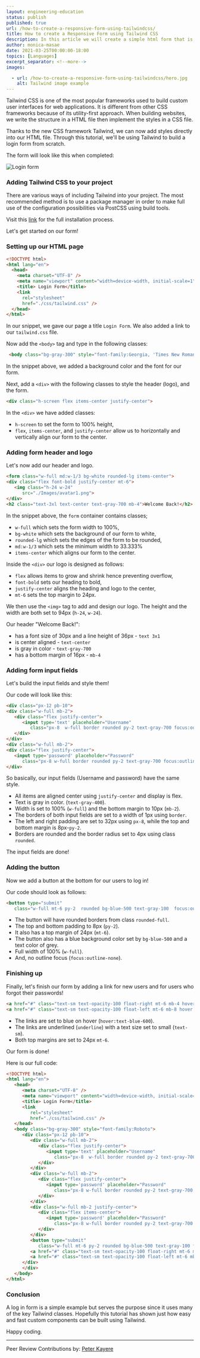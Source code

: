 ```yaml
---
layout: engineering-education
status: publish
published: true
url: /how-to-create-a-responsive-form-using-tailwindcss/
title: How to create a Responsive Form using Tailwind CSS
description: In this article we will create a simple html form that is styled by tailwind css. Tailwind css is a new css framework that focusses on a utility first approach.
author: monica-masae
date: 2021-03-25T00:00:00-18:00
topics: [Languages]
excerpt_separator: <!--more-->
images:

  - url: /how-to-create-a-responsive-form-using-tailwindcss/hero.jpg
    alt: Tailwind image example
---
```

Tailwind CSS is one of the most popular frameworks used to build custom user interfaces for web applications. It is different from other CSS frameworks because of its utility-first approach. When building websites, we write the structure in a HTML file then implement the styles in a CSS file. 
<!--more-->
Thanks to the new CSS framework Tailwind, we can now add styles directly into our HTML file. Through this tutorial, we'll be using Tailwind to build a login form from scratch. 

The form will look like this when completed:

![Login form](/how-to-create-a-responsive-form-using-tailwindcss/form.png)

### Adding Tailwind CSS to your project
There are various ways of including Tailwind into your project. The most recommended method is to use a package manager in order to make full use of the configuration possibilities via PostCSS using build tools.

Visit this [link](https://github.com/section-engineering-education/engineering-education/blob/master/articles/introduction-to-tailwind-css/index.md) for the full installation process.

Let's get started on our form!

### Setting up our HTML page
```html
<!DOCTYPE html>
<html lang="en">
  <head>
    <meta charset="UTF-8" />
    <meta name="viewport" content="width=device-width, initial-scale=1">
    <title> Login Form</title>
    <link 
      rel="stylesheet" 
      href="./css/tailwind.css" />    
  </head>
</html>
```

In our snippet, we gave our page a title `Login Form`. We also added a link to our `tailwind.css` file.

Now add the `<body>` tag and type in the following classes:
```html
 <body class="bg-gray-300" style="font-family:Georgia, 'Times New Roman', Times, serif;">
```

In the snippet above, we added a background color and the font for our form.

Next, add a `<div>` with the following classes to style the header (logo), and the form.

```html
<div class="h-screen flex items-center justify-center">
```

In the `<div>` we have added classes:
- `h-screen` to set the form to 100% height,
- `flex`, `items-center`, and `justify-center` allow us to horizontally and vertically align our form to the center.

### Adding form header and logo  
Let's now add our header and logo.

```html
<form class="w-full md:w-1/3 bg-white rounded-lg items-center">
<div class="flex font-bold justify-center mt-6">
   <img class="h-24 w-24"
      src="./Images/avatar1.png">
</div>
<h2 class="text-3xl text-center text-gray-700 mb-4">Welcome Back!</h2>
```

In the snippet above, the `form` container contains classes;
- `w-full` which sets the form width to 100%,
- `bg-white` which sets the background of our form to white,
- `rounded-lg` which sets the edges of the form to be rounded,
- `md:w-1/3` which sets the minimum width to 33.333%
- `items-center` which aligns our form to the center.
  
Inside the `<div>` our logo is designed as follows:
- `flex` allows items to grow and shrink hence preventing overflow,
- `font-bold` sets our heading to bold,
- `justify-center` aligns the heading and logo to the center,
- `mt-6` sets the top margin to 24px.
  
We then use the `<img>` tag to add and design our logo. The height and the width are both set to 94px (`h-24`, `w-24`).

Our header "Welcome Back!": 
- has a font size of 30px and a line height of 36px - `text 3x1`
- is center aligned - `text-center`
- is gray in color - `text-gray-700`
- has a bottom margin of 16px - `mb-4`

### Adding form input fields
Let's build the input fields and style them!

Our code will look like this:

```html
<div class="px-12 pb-10">
<div class="w-full mb-2">
   <div class="flex justify-center">
      <input type='text' placeholder="Username"
         class="px-8  w-full border rounded py-2 text-gray-700 focus:outline-none items-center" />
   </div>
</div>
<div class="w-full mb-2">
<div class="flex justify-center">   
   <input type='password' placeholder="Password"
      class="px-8 w-full border rounded py-2 text-gray-700 focus:outline-none" />
</div>
```            

So basically, our input fields (Username and password) have the same style.
 - All items are aligned center using `justify-center` and display is flex.   
 - Text is gray in color. (`text-gray-400`).
 - Width is set to 100% (`w-full`) and the bottom margin to 10px (`mb-2`).
 - The borders of both input fields are set to a width of 1px using `border`.
 - The left and right padding are set to 32px using `px-8`, while the top and bottom margin is 8px-`py-2`.
 - Borders are rounded and the border radius set to 4px using class `rounded`.

The input fields are done!

### Adding the button
Now we add a button at the bottom for our users to log in!

Our code should look as follows:

```html
<button type="submit"
   class="w-full mt-6 py-2  rounded bg-blue-500 text-gray-100  focus:outline-none ">Log In</button>
```

- The button will have rounded borders from class `rounded-full`.
- The top and bottom padding to 8px (`py-2`).
- It also has a top margin of 24px (`mt-6`).
- The button also has a blue background color set by `bg-blue-500` and a text color of grey.
- Full width of 100% (`w-full`).
- And, no outline focus (`focus:outline-none`).

### Finishing up
Finally, let's finish our form by adding a link for new users and for users who forgot their passwords!

```html
<a href="#" class="text-sm text-opacity-100 float-right mt-6 mb-4 hover:text-blue-600 underline">Forgot Password?</a>
<a href="#" class="text-sm text-opacity-100 float-left mt-6 mb-8 hover:text-blue-600 underline">Create Account</a>
```

- The links are set to blue on hover (`hover:text-blue-600`).
- The links are underlined (`underline`) with a text size set to small (`text-sm`).
- Both top margins are set to 24px `mt-6`.
  
Our form is done!

Here is our full code:

```html
<!DOCTYPE html>
<html lang="en">
   <head>
      <meta charset="UTF-8" />
      <meta name="viewport" content="width=device-width, initial-scale=1">
      <title> Login Form</title>
      <link 
         rel="stylesheet" 
         href="./css/tailwind.css" />
   </head>
   <body class="bg-gray-300" style="font-family:Roboto">
      <div class="px-12 pb-10">
         <div class="w-full mb-2">
            <div class="flex justify-center">
               <input type='text' placeholder="Username"
                  class="px-8  w-full border rounded py-2 text-gray-700 focus:outline-none items-center" />
            </div>
         </div>
         <div class="w-full mb-2">
            <div class="flex justify-center">   
               <input type='password' placeholder="Password"
                  class="px-8 w-full border rounded py-2 text-gray-700 focus:outline-none" />
            </div>
         </div>
         <div class="w-full mb-2 justify-center">
            <div class="flex items-center">   
               <input type='password' placeholder="Password"
                  class="px-8 w-full border rounded py-2 text-gray-700 focus:outline-none" />
            </div>
         </div>
         <button type="submit"
            class="w-full mt-6 py-2 rounded bg-blue-500 text-gray-100 focus:outline-none">Log In</button>
         <a href="#" class="text-sm text-opacity-100 float-right mt-6 mb-4 hover:text-blue-600 underline">Forgot Password?</a>
         <a href="#" class="text-sm text-opacity-100 float-left mt-6 mb-8 hover:text-blue-600 underline">Create Account</a>
      </div>
      </div>
   </body>
</html>
```

### Conclusion
A log in form is a simple example but serves the purpose since it uses many of the key Tailwind classes. Hopefully this tutorial has shown just how easy and fast custom components can be built using Tailwind.

Happy coding.

---
Peer Review Contributions by: [Peter Kayere](/authors/peter-kayere/)
